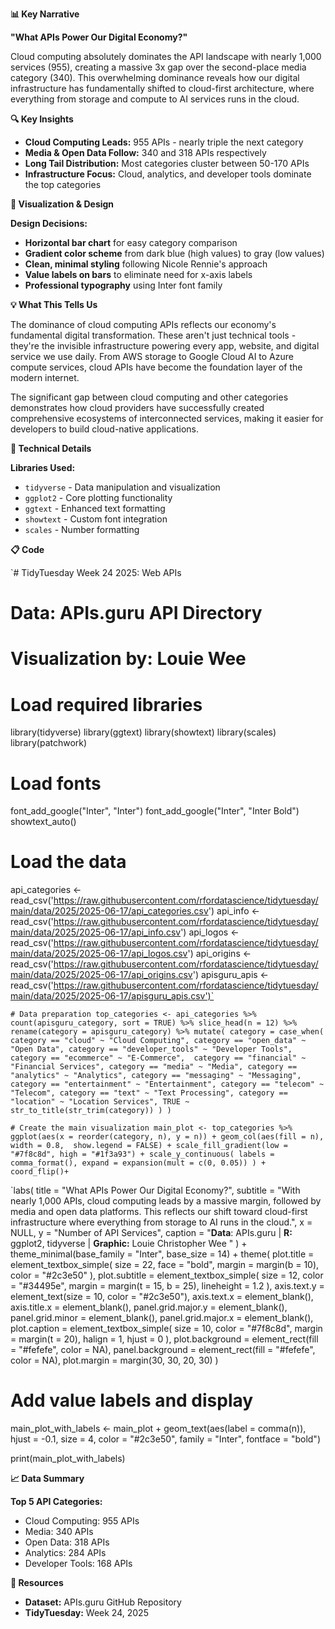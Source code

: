 **📊 Key Narrative**

**"What APIs Power Our Digital Economy?"**

Cloud computing absolutely dominates the API landscape with nearly 1,000 services (955), creating a massive 3x gap over the second-place media category (340). This overwhelming dominance reveals how our digital infrastructure has fundamentally shifted to cloud-first architecture, where everything from storage and compute to AI services runs in the cloud.

**🔍 Key Insights**

- **Cloud Computing Leads:** 955 APIs - nearly triple the next category
- **Media & Open Data Follow:** 340 and 318 APIs respectively
- **Long Tail Distribution:** Most categories cluster between 50-170 APIs
- **Infrastructure Focus:** Cloud, analytics, and developer tools dominate the top categories

**🎨 Visualization & Design**

**Design Decisions:**

- **Horizontal bar chart** for easy category comparison
- **Gradient color scheme** from dark blue (high values) to gray (low values)
- **Clean, minimal styling** following Nicole Rennie's approach
- **Value labels on bars** to eliminate need for x-axis labels
- **Professional typography** using Inter font family

**💡 What This Tells Us**

The dominance of cloud computing APIs reflects our economy's fundamental digital transformation. These aren't just technical tools - they're the invisible infrastructure powering every app, website, and digital service we use daily. From AWS storage to Google Cloud AI to Azure compute services, cloud APIs have become the foundation layer of the modern internet.

The significant gap between cloud computing and other categories demonstrates how cloud providers have successfully created comprehensive ecosystems of interconnected services, making it easier for developers to build cloud-native applications.

**🔧 Technical Details**

**Libraries Used:**

- `tidyverse` - Data manipulation and visualization
- `ggplot2` - Core plotting functionality
- `ggtext` - Enhanced text formatting
- `showtext` - Custom font integration
- `scales` - Number formatting

**📋 Code**

`# TidyTuesday Week 24 2025: Web APIs
# Data: APIs.guru API Directory
# Visualization by: Louie Wee

# Load required libraries
library(tidyverse)
library(ggtext)
library(showtext)
library(scales)
library(patchwork)

# Load fonts
font_add_google("Inter", "Inter")
font_add_google("Inter", "Inter Bold")
showtext_auto()

# Load the data
api_categories <- read_csv('https://raw.githubusercontent.com/rfordatascience/tidytuesday/main/data/2025/2025-06-17/api_categories.csv')
api_info <- read_csv('https://raw.githubusercontent.com/rfordatascience/tidytuesday/main/data/2025/2025-06-17/api_info.csv')
api_logos <- read_csv('https://raw.githubusercontent.com/rfordatascience/tidytuesday/main/data/2025/2025-06-17/api_logos.csv')
api_origins <- read_csv('https://raw.githubusercontent.com/rfordatascience/tidytuesday/main/data/2025/2025-06-17/api_origins.csv')
apisguru_apis <- read_csv('https://raw.githubusercontent.com/rfordatascience/tidytuesday/main/data/2025/2025-06-17/apisguru_apis.csv')`

`# Data preparation
top_categories <- api_categories %>%
  count(apisguru_category, sort = TRUE) %>%
  slice_head(n = 12) %>%
  rename(category = apisguru_category) %>%
  mutate(
    category = case_when(
      category == "cloud" ~ "Cloud Computing",
      category == "open_data" ~ "Open Data",
      category == "developer_tools" ~ "Developer Tools",
      category == "ecommerce" ~ "E-Commerce", 
      category == "financial" ~ "Financial Services",
      category == "media" ~ "Media",
      category == "analytics" ~ "Analytics",
      category == "messaging" ~ "Messaging",
      category == "entertainment" ~ "Entertainment",
      category == "telecom" ~ "Telecom",
      category == "text" ~ "Text Processing",
      category == "location" ~ "Location Services",
      TRUE ~ str_to_title(str_trim(category))
    )
  )`

`# Create the main visualization
main_plot <- top_categories %>%
  ggplot(aes(x = reorder(category, n), y = n)) +
  geom_col(aes(fill = n), 
           width = 0.8, 
           show.legend = FALSE) +
  scale_fill_gradient(low = "#7f8c8d", high = "#1f3a93") +
  scale_y_continuous(
    labels = comma_format(),
    expand = expansion(mult = c(0, 0.05))
  ) +
  coord_flip()+`

  `labs(
    title = "What APIs Power Our Digital Economy?",
    subtitle = "With nearly 1,000 APIs, cloud computing leads by a massive margin, followed by media and open data platforms. This reflects our shift toward cloud-first infrastructure where everything from storage to AI runs in the cloud.",
    x = NULL,
    y = "Number of API Services",
    caption = "**Data**: APIs.guru | **R:** ggplot2, tidyverse | **Graphic:** Louie Christopher Wee "
  ) +
  theme_minimal(base_family = "Inter", base_size = 14) +
  theme(
    plot.title = element_textbox_simple(
      size = 22, face = "bold", margin = margin(b = 10), color = "#2c3e50"
    ),
    plot.subtitle = element_textbox_simple(
      size = 12, color = "#34495e", margin = margin(t = 15, b = 25), lineheight = 1.2
    ),
    axis.text.y = element_text(size = 10, color = "#2c3e50"),
    axis.text.x = element_blank(),
    axis.title.x = element_blank(),
    panel.grid.major.y = element_blank(),
    panel.grid.minor = element_blank(),
    panel.grid.major.x = element_blank(),
    plot.caption = element_textbox_simple(
      size = 10, color = "#7f8c8d", margin = margin(t = 20), halign = 1, hjust = 0
    ),
    plot.background = element_rect(fill = "#fefefe", color = NA),
    panel.background = element_rect(fill = "#fefefe", color = NA),
    plot.margin = margin(30, 30, 20, 30)
  )

# Add value labels and display
main_plot_with_labels <- main_plot +
  geom_text(aes(label = comma(n)), hjust = -0.1, size = 4, 
            color = "#2c3e50", family = "Inter", fontface = "bold")

print(main_plot_with_labels)

**📈 Data Summary**

**Top 5 API Categories:**

- Cloud Computing: 955 APIs
- Media: 340 APIs
- Open Data: 318 APIs
- Analytics: 284 APIs
- Developer Tools: 168 APIs

**🔗 Resources**

- **Dataset:** APIs.guru GitHub Repository
- **TidyTuesday:** Week 24, 2025
